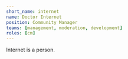```yaml
---
short_name: internet
name: Doctor Internet
position: Community Manager
teams: [management, moderation, development]
roles: [cm]
---
```

Internet is a person.